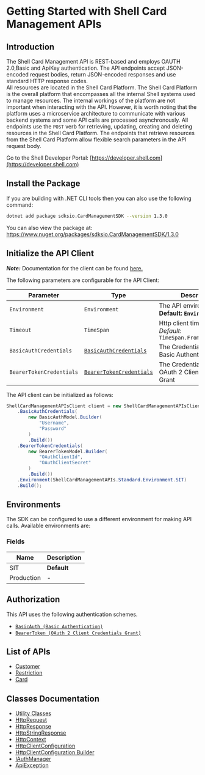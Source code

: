 
# Getting Started with Shell Card Management APIs

## Introduction

The Shell Card Management API is REST-based and employs OAUTH 2.0,Basic and ApiKey authentication.
The API endpoints accept JSON-encoded request bodies, return JSON-encoded responses and use standard HTTP response codes.  
All resources are located in the Shell Card Platform.  The Shell Card Platform is the overall platform that encompasses all the internal Shell systems used to manage resources.
The internal workings of the platform are not important when interacting with the API. However, it is worth noting that the platform uses a microservice architecture to communicate with various backend systems and some API calls are processed asynchronously.
All endpoints use the `POST` verb for retrieving, updating, creating and deleting resources in the Shell Card Platform. The endpoints that retrieve resources from the Shell Card Platform allow flexible search parameters in the API request body.

Go to the Shell Developer Portal: [https://developer.shell.com](https://developer.shell.com)

## Install the Package

If you are building with .NET CLI tools then you can also use the following command:

```bash
dotnet add package sdksio.CardManagementSDK --version 1.3.0
```

You can also view the package at:
https://www.nuget.org/packages/sdksio.CardManagementSDK/1.3.0

## Initialize the API Client

**_Note:_** Documentation for the client can be found [here.](https://www.github.com/sdks-io/card-management-dotnet-sdk/tree/1.3.0/doc/client.md)

The following parameters are configurable for the API Client:

| Parameter | Type | Description |
|  --- | --- | --- |
| `Environment` | `Environment` | The API environment. <br> **Default: `Environment.SIT`** |
| `Timeout` | `TimeSpan` | Http client timeout.<br>*Default*: `TimeSpan.FromSeconds(100)` |
| `BasicAuthCredentials` | [`BasicAuthCredentials`](https://www.github.com/sdks-io/card-management-dotnet-sdk/tree/1.3.0/doc/auth/basic-authentication.md) | The Credentials Setter for Basic Authentication |
| `BearerTokenCredentials` | [`BearerTokenCredentials`](https://www.github.com/sdks-io/card-management-dotnet-sdk/tree/1.3.0/doc/auth/oauth-2-client-credentials-grant.md) | The Credentials Setter for OAuth 2 Client Credentials Grant |

The API client can be initialized as follows:

```csharp
ShellCardManagementAPIsClient client = new ShellCardManagementAPIsClient.Builder()
    .BasicAuthCredentials(
        new BasicAuthModel.Builder(
            "Username",
            "Password"
        )
        .Build())
    .BearerTokenCredentials(
        new BearerTokenModel.Builder(
            "OAuthClientId",
            "OAuthClientSecret"
        )
        .Build())
    .Environment(ShellCardManagementAPIs.Standard.Environment.SIT)
    .Build();
```

## Environments

The SDK can be configured to use a different environment for making API calls. Available environments are:

### Fields

| Name | Description |
|  --- | --- |
| SIT | **Default** |
| Production | - |

## Authorization

This API uses the following authentication schemes.

* [`BasicAuth (Basic Authentication)`](https://www.github.com/sdks-io/card-management-dotnet-sdk/tree/1.3.0/doc/auth/basic-authentication.md)
* [`BearerToken (OAuth 2 Client Credentials Grant)`](https://www.github.com/sdks-io/card-management-dotnet-sdk/tree/1.3.0/doc/auth/oauth-2-client-credentials-grant.md)

## List of APIs

* [Customer](https://www.github.com/sdks-io/card-management-dotnet-sdk/tree/1.3.0/doc/controllers/customer.md)
* [Restriction](https://www.github.com/sdks-io/card-management-dotnet-sdk/tree/1.3.0/doc/controllers/restriction.md)
* [Card](https://www.github.com/sdks-io/card-management-dotnet-sdk/tree/1.3.0/doc/controllers/card.md)

## Classes Documentation

* [Utility Classes](https://www.github.com/sdks-io/card-management-dotnet-sdk/tree/1.3.0/doc/utility-classes.md)
* [HttpRequest](https://www.github.com/sdks-io/card-management-dotnet-sdk/tree/1.3.0/doc/http-request.md)
* [HttpResponse](https://www.github.com/sdks-io/card-management-dotnet-sdk/tree/1.3.0/doc/http-response.md)
* [HttpStringResponse](https://www.github.com/sdks-io/card-management-dotnet-sdk/tree/1.3.0/doc/http-string-response.md)
* [HttpContext](https://www.github.com/sdks-io/card-management-dotnet-sdk/tree/1.3.0/doc/http-context.md)
* [HttpClientConfiguration](https://www.github.com/sdks-io/card-management-dotnet-sdk/tree/1.3.0/doc/http-client-configuration.md)
* [HttpClientConfiguration Builder](https://www.github.com/sdks-io/card-management-dotnet-sdk/tree/1.3.0/doc/http-client-configuration-builder.md)
* [IAuthManager](https://www.github.com/sdks-io/card-management-dotnet-sdk/tree/1.3.0/doc/i-auth-manager.md)
* [ApiException](https://www.github.com/sdks-io/card-management-dotnet-sdk/tree/1.3.0/doc/api-exception.md)

